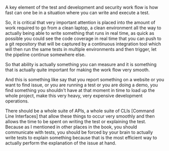 A key element of the test and development and security work flow is how fast can one be in a situation where you can write and execute a test.

So, it is critical that very important attention is placed into the amount of work required to go from a clean laptop, a clean environment all the way to actually being able to write something that runs in real time, as quick as possible you could see the code coverage in real time that you can push to a git repository that will be captured by a continuous integration tool which will then run the same tests in multiple environments and then trigger, let the pipeline continue somewhere else.

So that ability is actually something you can measure and it is something that is actually quite important for making the work flow very smooth.

And this is something like say that you report something on a website or you want to find issue, or you are running a test or you are doing a demo, you find something you shouldn't have at that moment in time to load up the whole project, make this very heavy, very expensive development operations. 

There should be a whole suite of APIs, a whole suite of CLIs [Command Line Interfaces] that allow these things to occur very smoothly and then allows the time to be spent on writing the test or explaining the test. Because as I mentioned in other places in the book, you should communicate with tests, you should be forced by your brain to actually write tests to explain something because that is the most efficient way to actually perform the explanation of the issue at hand.
